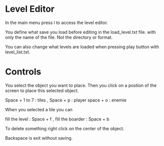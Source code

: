 # Level Editor

In the main menu press l to access the level editor.

You define what save you load before editing in the load_level.txt file. with only the name of the file. Not the directory or format.

You can also change what levels are loaded when pressing play button with level_list.txt.

# Controls 
You select the object you want to place. 
Then you click on a postion of the screen to place this selected object.

Space + 1 to 7 : tiles , 
Space + p : player
space + o : enemie

When you selected a tile you can

fill the level : Space + f ,
fill the boarder : Space + b

To delete something right click on the center of the object.

Backspace is exit without saving.

